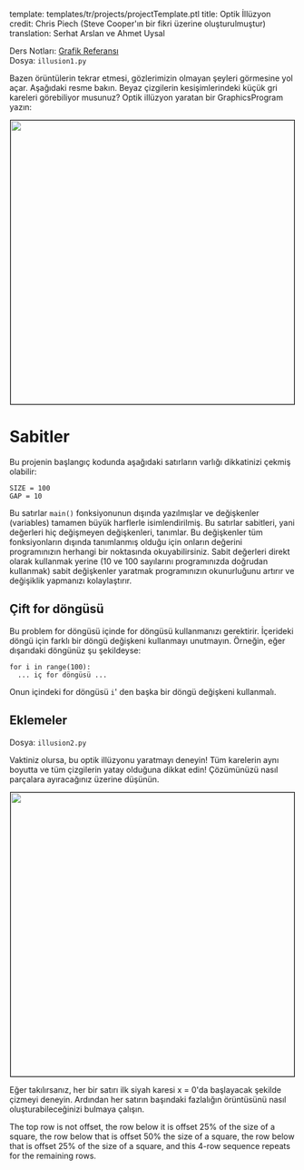 template: templates/tr/projects/projectTemplate.ptl
title: Optik İllüzyon
credit: Chris Piech (Steve Cooper'ın bir fikri üzerine oluşturulmuştur)
translation: Serhat Arslan ve Ahmet Uysal

Ders Notları: [Grafik Referansı]({{pathToRoot}}tr/resources/graphics.html)<br/>
Dosya: `illusion1.py`

Bazen örüntülerin tekrar etmesi, gözlerimizin olmayan şeyleri görmesine yol açar. Aşağıdaki resme bakın. Beyaz çizgilerin kesişimlerindeki küçük gri kareleri görebiliyor musunuz? Optik illüzyon yaratan bir GraphicsProgram yazın:

<center>
  <img style="width:500px;border: 1px solid #000000" src="{{pathToRoot}}img/projects/illusion/illusion1.png">
</center>

# Sabitler

Bu projenin başlangıç kodunda aşağıdaki satırların varlığı dikkatinizi çekmiş olabilir:

```
SIZE = 100
GAP = 10
```

Bu satırlar `main()` fonksiyonunun dışında yazılmışlar ve değişkenler (variables) tamamen büyük harflerle isimlendirilmiş. Bu satırlar sabitleri, yani değerleri hiç değişmeyen değişkenleri, tanımlar. Bu değişkenler tüm fonksiyonların dışında tanımlanmış olduğu için onların değerini programınızın herhangi bir noktasında okuyabilirsiniz. Sabit değerleri direkt olarak kullanmak yerine (10 ve 100 sayılarını programınızda doğrudan kullanmak) sabit değişkenler yaratmak programınızın okunurluğunu artırır ve değişiklik yapmanızı kolaylaştırır.

## Çift for döngüsü

Bu problem for döngüsü içinde for döngüsü kullanmanızı gerektirir. İçerideki döngü için farklı bir döngü değişkeni kullanmayı unutmayın. Örneğin, eğer dışarıdaki döngünüz şu şekildeyse:

```
for i in range(100):
  ... iç for döngüsü ...
```

Onun içindeki for döngüsü <code>i</code>' den başka bir döngü değişkeni kullanmalı.

## Eklemeler

Dosya: `illusion2.py`

Vaktiniz olursa, bu optik illüzyonu yaratmayı deneyin! Tüm karelerin aynı boyutta ve tüm çizgilerin yatay olduğuna dikkat edin! Çözümünüzü nasıl parçalara ayıracağınız üzerine düşünün.

<center>
  <img style="width:500px;border: 1px solid #000000" src="{{pathToRoot}}img/projects/illusion/illusion2.png">
</center>

Eğer takılırsanız, her bir satırı ilk siyah karesi x = 0'da başlayacak şekilde çizmeyi deneyin. Ardından her satırın başındaki fazlalığın örüntüsünü nasıl oluşturabileceğinizi bulmaya çalışın.

The top row is not offset, the row below it is offset 25% of the size of a square, the row below that is offset 50% the size of a square, the row below that is offset 25% of the size of a square, and this 4-row sequence repeats for the remaining rows.
